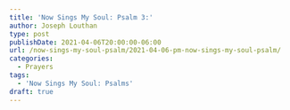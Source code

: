 ```yaml
---
title: 'Now Sings My Soul: Psalm 3:'
author: Joseph Louthan
type: post
publishDate: 2021-04-06T20:00:00-06:00
url: /now-sings-my-soul-psalm/2021-04-06-pm-now-sings-my-soul-psalm/
categories:
  - Prayers
tags:
  - 'Now Sings My Soul: Psalms'
draft: true
---
```

<div style="font-variant: small-caps;">

</div>
    
